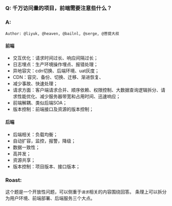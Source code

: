 ### Q: 千万访问量的项目，前端需要注意些什么？

### A: 

`Author: @liyuk, @heaven, @bailnl, @serge, @菩提大叔`

#### 前端
- 交互优化：请求时间过长、响应间隔过长；
- 日志埋点：生产环境操作埋点、报错处理；
- 异地容灾：cdn切换、后端环境、uat灰度；
- CDN：容灾、备份、切换、迁移、渐进恢复、
- 减少事故、快速处理；
- 请求方面：客户端请求合并、顺序依赖、权限控制、大数据查询逻辑拆分、请求性能优化、减少服务器带宽和占用时间、迅速响应；
- 前端解耦、类似后端SOA；
- 版本控制：前端接口及资源的版本控制；

#### 后端
- 后端相关：负载均衡；
- 自动扩容，监控，报警，降级；
- 数据一致性；
- 高并发；
- 资源共享；
- 版本控制：项目版本、接口版本；

### Roast: 
这个题是一个开放性问题，可以侧重于`请求`相关的内容围绕回答。
条理上可以拆分为用户环境、前端部署、后端服务三个大点。